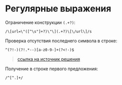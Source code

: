# Регулярные выражения

Ограничение конструкции `(.+?)`:

```regexp
/\[url=\"([^\s"]+?)\"\](.+?)\[\/url\]/s
```

Проверка отсутствия последнего символа в строке:

```regexp
^(?!-)(?!.*--)[a-z0-9-]+(?<!-)$
```

> [ссылка на источник решения](https://stackoverflow.com/questions/4897353/regex-to-disallow-more-than-1-dash-consecutively)

Получение в строке первого предложения:

```regexp
/^[^.]+/
```
